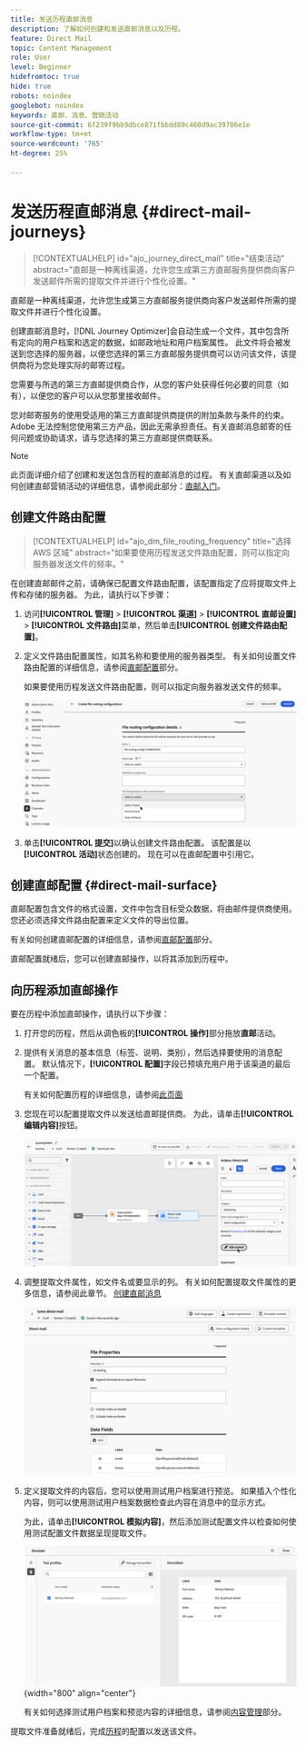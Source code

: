 ```yaml
---
title: 发送历程直邮消息
description: 了解如何创建和发送直邮消息以及历程。
feature: Direct Mail
topic: Content Management
role: User
level: Beginner
hidefromtoc: true
hide: true
robots: noindex
googlebot: noindex
keywords: 直邮、消息、营销活动
source-git-commit: 6f239f9bb9dbce871fbbdd89c460d9ac39706e1e
workflow-type: tm+mt
source-wordcount: '765'
ht-degree: 25%

---
```



# 发送历程直邮消息 {#direct-mail-journeys}

>[!CONTEXTUALHELP]
>id="ajo_journey_direct_mail"
>title="结束活动"
>abstract="直邮是一种离线渠道，允许您生成第三方直邮服务提供商向客户发送邮件所需的提取文件并进行个性化设置。"

直邮是一种离线渠道，允许您生成第三方直邮服务提供商向客户发送邮件所需的提取文件并进行个性化设置。

创建直邮消息时，[!DNL Journey Optimizer]会自动生成一个文件，其中包含所有定向的用户档案和选定的数据，如邮政地址和用户档案属性。 此文件将会被发送到您选择的服务器，以便您选择的第三方直邮服务提供商可以访问该文件，该提供商将为您处理实际的邮寄过程。

您需要与所选的第三方直邮提供商合作，从您的客户处获得任何必要的同意（如有），以便您的客户可以从您那里接收邮件。

您对邮寄服务的使用受适用的第三方直邮提供商提供的附加条款与条件的约束。 Adobe 无法控制您使用第三方产品，因此无需承担责任。有关直邮消息邮寄的任何问题或协助请求，请与您选择的第三方直邮提供商联系。

>[!NOTE]
>
>此页面详细介绍了创建和发送包含历程的直邮消息的过程。 有关直邮渠道以及如何创建直邮营销活动的详细信息，请参阅此部分：[直邮入门](../direct-mail/get-started-direct-mail.md)。

## 创建文件路由配置

>[!CONTEXTUALHELP]
>id="ajo_dm_file_routing_frequency"
>title="选择 AWS 区域"
>abstract="如果要使用历程发送文件路由配置，则可以指定向服务器发送文件的频率。"

在创建直邮邮件之前，请确保已配置文件路由配置，该配置指定了应将提取文件上传和存储的服务器。 为此，请执行以下步骤：

1. 访问&#x200B;**[!UICONTROL 管理]** > **[!UICONTROL 渠道]** > **[!UICONTROL 直邮设置]** > **[!UICONTROL 文件路由]**&#x200B;菜单，然后单击&#x200B;**[!UICONTROL 创建文件路由配置]**。

1. 定义文件路由配置属性，如其名称和要使用的服务器类型。 有关如何设置文件路由配置的详细信息，请参阅[直邮配置](../direct-mail/direct-mail-configuration.md#file-routing-configuration)部分。

   如果要使用历程发送文件路由配置，则可以指定向服务器发送文件的频率。

   ![](assets/file-routing-journey.png)

1. 单击&#x200B;**[!UICONTROL 提交]**&#x200B;以确认创建文件路由配置。 该配置是以&#x200B;**[!UICONTROL 活动]**&#x200B;状态创建的。 现在可以在直邮配置中引用它。

## 创建直邮配置 {#direct-mail-surface}

直邮配置包含文件的格式设置，文件中包含目标受众数据，将由邮件提供商使用。您还必须选择文件路由配置来定义文件的导出位置。

有关如何创建直邮配置的详细信息，请参阅[直邮配置](../direct-mail/direct-mail-configuration.md#file-routing-configuration)部分。

直邮配置就绪后，您可以创建直邮操作，以将其添加到历程中。

## 向历程添加直邮操作

要在历程中添加直邮操作，请执行以下步骤：

1. 打开您的历程，然后从调色板的&#x200B;**[!UICONTROL 操作]**&#x200B;部分拖放&#x200B;**直邮**&#x200B;活动。

1. 提供有关消息的基本信息（标签、说明、类别），然后选择要使用的消息配置。 默认情况下，**[!UICONTROL 配置]**&#x200B;字段已预填充用户用于该渠道的最后一个配置。

   有关如何配置历程的详细信息，请参阅[此页面](../building-journeys/journey-gs.md)

1. 您现在可以配置提取文件以发送给直邮提供商。 为此，请单击&#x200B;**[!UICONTROL 编辑内容]**&#x200B;按钮。

   ![](assets/direct-mail-add-journey.png)

1. 调整提取文件属性，如文件名或要显示的列。 有关如何配置提取文件属性的更多信息，请参阅此章节。 [创建直邮消息](../direct-mail/create-direct-mail.md#extraction-file)

   ![](assets/direct-mail-journey-content.png)

1. 定义提取文件的内容后，您可以使用测试用户档案进行预览。 如果插入个性化内容，则可以使用测试用户档案数据检查此内容在消息中的显示方式。

   为此，请单击&#x200B;**[!UICONTROL 模拟内容]**，然后添加测试配置文件以检查如何使用测试配置文件数据呈现提取文件。

   ![](assets/direct-mail-simulate.png){width="800" align="center"}

   有关如何选择测试用户档案和预览内容的详细信息，请参阅[内容管理](../content-management/preview-test.md)部分。

提取文件准备就绪后，完成[历程](../building-journeys/journey-gs.md)的配置以发送该文件。
